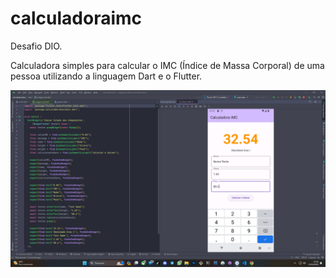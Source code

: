 # calculadoraimc

Desafio DIO.

Calculadora simples para calcular o IMC (Índice de Massa Corporal) de uma pessoa utilizando a linguagem Dart e o Flutter. 


<img src="assets/images/print.png" />